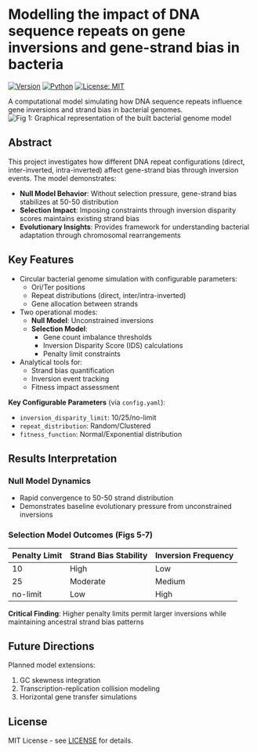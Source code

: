 # Modelling the impact of DNA sequence repeats on gene inversions and gene-strand bias in bacteria


[![Version](https://img.shields.io/badge/version-1.0.0-blue)](https://github.com/sayeraselvan/Data-science-minor-project)
[![Python](https://img.shields.io/badge/python-3.9%2B-blue)](https://www.python.org/)
[![License: MIT](https://img.shields.io/badge/License-MIT-yellow.svg)](https://github.com/sayeraselvan/Data-science-minor-project/blob/main/LICENSE.md)

A computational model simulating how DNA sequence repeats influence gene inversions and strand bias in bacterial genomes.
![Fig 1: Graphical representation of the built bacterial genome model]((https://github.com/sayeraselvan/Data-science-minor-project/blob/main/model.png))

## Abstract
This project investigates how different DNA repeat configurations (direct, inter-inverted, intra-inverted) affect gene-strand bias through inversion events. The model demonstrates:
- **Null Model Behavior**: Without selection pressure, gene-strand bias stabilizes at 50-50 distribution
- **Selection Impact**: Imposing constraints through inversion disparity scores maintains existing strand bias
- **Evolutionary Insights**: Provides framework for understanding bacterial adaptation through chromosomal rearrangements 

## Key Features
- Circular bacterial genome simulation with configurable parameters:
  - Ori/Ter positions
  - Repeat distributions (direct, inter/intra-inverted)
  - Gene allocation between strands
- Two operational modes:
  - **Null Model**: Unconstrained inversions
  - **Selection Model**:
    - Gene count imbalance thresholds
    - Inversion Disparity Score (IDS) calculations
    - Penalty limit constraints
- Analytical tools for:
  - Strand bias quantification
  - Inversion event tracking
  - Fitness impact assessment



**Key Configurable Parameters** (via `config.yaml`):
- `inversion_disparity_limit`: 10/25/no-limit
- `repeat_distribution`: Random/Clustered
- `fitness_function`: Normal/Exponential distribution

## Results Interpretation
### Null Model Dynamics 
- Rapid convergence to 50-50 strand distribution
- Demonstrates baseline evolutionary pressure from unconstrained inversions

### Selection Model Outcomes (Figs 5-7)
| Penalty Limit | Strand Bias Stability | Inversion Frequency |
|---------------|-----------------------|---------------------|
| 10            | High                  | Low                 |
| 25            | Moderate              | Medium              |
| no-limit      | Low                   | High                |

**Critical Finding**: Higher penalty limits permit larger inversions while maintaining ancestral strand bias patterns 

## Future Directions
Planned model extensions:
1. GC skewness integration
2. Transcription-replication collision modeling
3. Horizontal gene transfer simulations


## License
MIT License - see [LICENSE](https://github.com/sayeraselvan/Data-science-minor-project/blob/main/LICENSE.md) for details.

